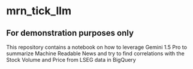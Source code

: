 # mrn_tick_llm

## For demonstration purposes only
This repository contains a notebook on how to leverage Gemini 1.5 Pro to summarize Machine Readable News and try to find correlations with the Stock Volume and Price from LSEG data in BigQuery
